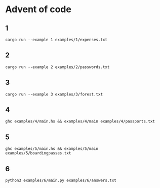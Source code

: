 # Advent of code

## 1

    cargo run --example 1 examples/1/expenses.txt

## 2

    cargo run --example 2 examples/2/passwords.txt

## 3

    cargo run --example 3 examples/3/forest.txt

## 4

    ghc examples/4/main.hs && examples/4/main examples/4/passports.txt

## 5

    ghc examples/5/main.hs && examples/5/main examples/5/boardingpasses.txt

## 6

    python3 examples/6/main.py examples/6/answers.txt
